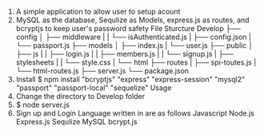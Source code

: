 1. A simple application to allow user to setup acount
2. MySQL as the database, Sequlize as Models, express.js as routes, and bcryptjs to keep user's password safety
File Sturcture
Develop
├── config
│   ├── middleware
|   |   └── isAuthenticated.js
|   ├── config.json
|   └── passport.js
├── models
│   ├── index.js
|   └── user.js
├── public
│   ├── js
|   |   ├── login.js
|   |   ├── members.js
|   |   └── signup.js
|   ├── stylesheets
|   |   └── style.css
|   └── html
├── routes
|   ├── spi-toutes.js
|   └── html-routes.js
├── server.js
└── package.json
3. Install
$ npm install
    "bcryptjs"
    "express"
    "express-session"
    "mysql2"
    "passport"
    "passport-local"
    "sequelize"
Usage
4. Change the directory to Develop folder
5. $ node server.js
6. Sign up and Login
Language written in are as follows
    Javascript
    Node.js
    Express.js
    Sequlize
    MySQL
    bcrypt.js